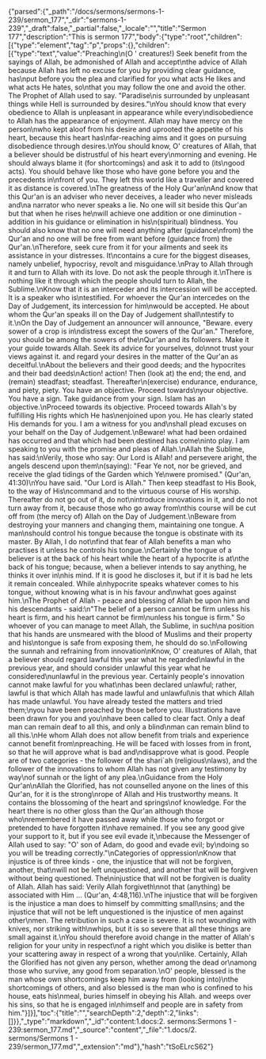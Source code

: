 {"parsed":{"_path":"/docs/sermons/sermons-1-239/sermon_177","_dir":"sermons-1-239","_draft":false,"_partial":false,"_locale":"","title":"Sermon 177","description":"This is sermon 177","body":{"type":"root","children":[{"type":"element","tag":"p","props":{},"children":[{"type":"text","value":"Preaching\n(O ' creatures!) Seek benefit from the sayings of Allah, be admonished of Allah and accept\nthe advice of Allah because Allah has left no excuse for you by providing clear guidance, has\nput before you the plea and clarified for you what acts He likes and what acts He hates, so\nthat you may follow the one and avoid the other. The Prophet of Allah used to say. \"Paradise\nis surrounded by unpleasant things while Hell is surrounded by desires.\"\nYou should know that every obedience to Allah is unpleasant in appearance while every\ndisobedience to Allah has the appearance of enjoyment. Allah may have mercy on the person\nwho kept aloof from his desire and uprooted the appetite of his heart, because this heart has\nfar-reaching aims and it goes on pursuing disobedience through desires.\nYou should know, O' creatures of Allah, that a believer should be distrustful of his heart every\nmorning and evening. He should always blame it (for shortcomings) and ask it to add to (its\ngood acts). You should behave like those who have gone before you and the precedents in\nfront of you. They left this world like a traveller and covered it as distance is covered.\nThe greatness of the Holy Qur'an\nAnd know that this Qur'an is an adviser who never deceives, a leader who never misleads and\na narrator who never speaks a lie. No one will sit beside this Qur'an but that when he rises he\nwill achieve one addition or one diminution - addition in his guidance or elimination in his\n(spiritual) blindness. You should also know that no one will need anything after (guidance\nfrom) the Qur'an and no one will be free from want before (guidance from) the Qur'an.\nTherefore, seek cure from it for your ailments and seek its assistance in your distresses. It\ncontains a cure for the biggest diseases, namely unbelief, hypocrisy, revolt and misguidance.\nPray to Allah through it and turn to Allah with its love. Do not ask the people through it.\nThere is nothing like it through which the people should turn to Allah, the Sublime.\nKnow that it is an interceder and its intercession will be accepted. It is a speaker who is\ntestified. For whoever the Qur'an intercedes on the Day of Judgement, its intercession for him\nwould be accepted. He about whom the Qur'an speaks ill on the Day of Judgement shall\ntestify to it.\nOn the Day of Judgement an announcer will announce, \"Beware. every sower of a crop is in\ndistress except the sowers of the Qur'an.\" Therefore, you should be among the sowers of the\nQur'an and its followers. Make it your guide towards Allah. Seek its advice for yourselves, do\nnot trust your views against it. and regard your desires in the matter of the Qur'an as deceitful.\nAbout the believers and their good deeds; and the hypocrites and their bad deeds\nAction! action! Then (look at) the end; the end, and (remain) steadfast; steadfast. Thereafter\n(exercise) endurance, endurance, and piety, piety. You have an objective. Proceed towards\nyour objective. You have a sign. Take guidance from your sign. Islam has an objective.\nProceed towards its objective. Proceed towards Allah's by fulfilling His rights which He has\nenjoined upon you. He has clearly stated His demands for you. I am a witness for you and\nshall plead excuses on your behalf on the Day of Judgement.\nBeware! what had been ordained has occurred and that which had been destined has come\ninto play. I am speaking to you with the promise and pleas of Allah.\nAllah the Sublime, has said:\nVerily, those who say: Our Lord is Allah! and persevere aright, the angels descend upon them\n(saying): \"Fear Ye not, nor be grieved, and receive the glad tidings of the Garden which Ye\nwere promised.\" (Qur'an, 41:30)\nYou have said. \"Our Lord is Allah.\" Then keep steadfast to His Book, to the way of His\ncommand and to the virtuous course of His worship. Thereafter do not go out of it, do not\nintroduce innovations in it, and do not turn away from it, because those who go away from\nthis course will be cut off from (the mercy of) Allah on the Day of Judgement.\nBeware from destroying your manners and changing them, maintaining one tongue. A man\nshould control his tongue because the tongue is obstinate with its master. By Allah, I do not\nfind that fear of Allah benefits a man who practises it unless he controls his tongue.\nCertainly the tongue of a believer is at the back of his heart while the heart of a hypocrite is at\nthe back of his tongue; because, when a believer intends to say anything, he thinks it over in\nhis mind. If it is good he discloses it, but if it is bad he lets it remain concealed. While a\nhypocrite speaks whatever comes to his tongue, without knowing what is in his favour and\nwhat goes against him.\nThe Prophet of Allah - peace and blessing of Allah be upon him and his descendants - said:\n\"The belief of a person cannot be firm unless his heart is firm, and his heart cannot be firm\nunless his tongue is firm.\" So whoever of you can manage to meet Allah, the Sublime, in such\na position that his hands are unsmeared with the blood of Muslims and their property and his\ntongue is safe from exposing them, he should do so.\nFollowing the sunnah and refraining from innovation\nKnow, O' creatures of Allah, that a believer should regard lawful this year what he regarded\nlawful in the previous year, and should consider unlawful this year what he considered\nunlawful in the previous year. Certainly people's innovation cannot make lawful for you what\nhas been declared unlawful; rather, lawful is that which Allah has made lawful and unlawful\nis that which Allah has made unlawful. You have already tested the matters and tried them;\nyou have been preached by those before you. Illustrations have been drawn for you and you\nhave been called to clear fact. Only a deaf man can remain deaf to all this, and only a blind\nman can remain blind to all this.\nHe whom Allah does not allow benefit from trials and experience cannot benefit from\npreaching. He will be faced with losses from in front, so that he will approve what is bad and\ndisapprove what is good. People are of two categories - the follower of the shari`ah (religious\nlaws), and the follower of the innovations to whom Allah has not given any testimony by way\nof sunnah or the light of any plea.\nGuidance from the Holy Qur'an\nAllah the Glorified, has not counselled anyone on the lines of this Qur'an, for it is the strong\nrope of Allah and His trustworthy means. It contains the blossoming of the heart and springs\nof knowledge. For the heart there is no other gloss than the Qur'an although those who\nremembered it have passed away while those who forgot or pretended to have forgotten it\nhave remained. If you see any good give your support to it, but if you see evil evade it,\nbecause the Messenger of Allah used to say: \"O' son of Adam, do good and evade evil; by\ndoing so you will be treading correctly.\"\nCategories of oppression\nKnow that injustice is of three kinds - one, the injustice that will not be forgiven, another, that\nwill not be left unquestioned, and another that will be forgiven without being questioned. The\ninjustice that will not be forgiven is duality of Allah. Allah has said: Verily Allah forgiveth\nnot that (anything) be associated with Him ... (Qur'an, 4:48,116).\nThe injustice that will be forgiven is the injustice a man does to himself by committing small\nsins; and the injustice that will not be left unquestioned is the injustice of men against other\nmen. The retribution in such a case is severe. It is not wounding with knives, nor striking with\nwhips, but it is so severe that all these things are small against it.\nYou should therefore avoid change in the matter of Allah's religion for your unity in respect\nof a right which you dislike is better than your scattering away in respect of a wrong that you\nlike. Certainly, Allah the Glorified has not given any person, whether among the dead or\namong those who survive, any good from separation.\nO' people, blessed is the man whose own shortcomings keep him away from (looking into)\nthe shortcomings of others, and also blessed is the man who is confined to his house, eats his\nmeal, buries himself in obeying his Allah. and weeps over his sins, so that he is engaged in\nhimself and people are in safety from him."}]}],"toc":{"title":"","searchDepth":2,"depth":2,"links":[]}},"_type":"markdown","_id":"content:1.docs:2. sermons:Sermons 1 - 239:sermon_177.md","_source":"content","_file":"1.docs/2. sermons/Sermons 1 - 239/sermon_177.md","_extension":"md"},"hash":"tSoELrcS62"}